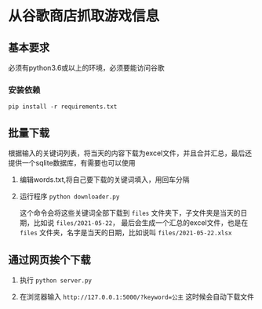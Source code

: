 # 从谷歌商店抓取游戏信息

## 基本要求

必须有python3.6或以上的环境，必须要能访问谷歌

### 安装依赖

```shell
pip install -r requirements.txt
```

## 批量下载

根据输入的关键词列表，将当天的内容下载为excel文件，并且合并汇总，最后还提供一个sqlite数据库，有需要也可以使用

1. 编辑words.txt,将自己要下载的关键词填入，用回车分隔

2. 运行程序 `python downloader.py`

    这个命令会将这些关键词全部下载到 `files` 文件夹下，子文件夹是当天的日期，比如说 `files/2021-05-22`，
    最后会生成一个汇总的excel文件，也是在 `files` 文件夹，名字是当天的日期，比如说叫 `files/2021-05-22.xlsx`

## 通过网页挨个下载

1. 执行 `python server.py`

2. 在浏览器输入 `http://127.0.0.1:5000/?keyword=公主` 这时候会自动下载文件
